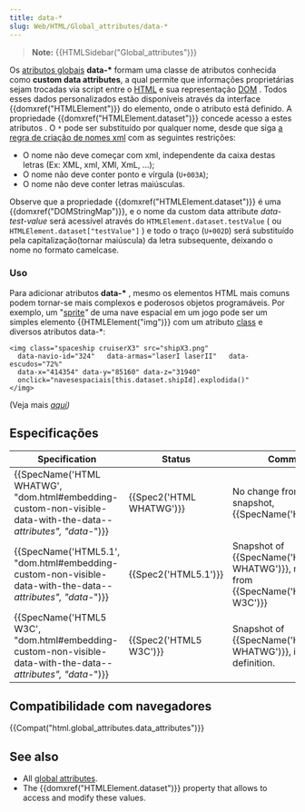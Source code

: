 ```yaml
---
title: data-*
slug: Web/HTML/Global_attributes/data-*
---
```


> **Note:** {{HTMLSidebar("Global_attributes")}}

Os [atributos globais](/pt-BR/docs/Web/HTML/Global_attributes) **data-\*** formam uma classe de atributos conhecida como **custom data attributes**, a qual permite que informações proprietárias sejam trocadas via script entre o [HTML](/pt-BR/docs/Web/HTML) e sua representação [DOM](/pt-BR/docs/DOM) . Todos esses dados personalizados estão disponíveis através da interface {{domxref("HTMLElement")}} do elemento, onde o atributo está definido. A propriedade {{domxref("HTMLElement.dataset")}} concede acesso a estes atributos .
O `*` pode ser substituído por qualquer nome, desde que siga [a regra de criação de nomes xml](http://www.w3.org/TR/REC-xml/#NT-Name) com as seguintes restrições:

- O nome não deve começar com xml, independente da caixa destas letras (Ex: XML, xml, XMl, XmL, ...);
- O nome não deve conter ponto e vírgula (`U+003A`);
- O nome não deve conter letras maiúsculas.

Observe que a propriedade {{domxref("HTMLElement.dataset")}} é uma {{domxref("DOMStringMap")}}, e o nome da custom data attribute _data-test-value_ será acessível através do `HTMLElement.dataset.testValue` ( ou `HTMLElement.dataset["testValue"]` ) e todo o traço (`U+002D`) será substituído pela capitalização(tornar maiúscula) da letra subsequente, deixando o nome no formato camelcase.

### Uso

Para adicionar atributos **data-\*** , mesmo os elementos HTML mais comuns podem tornar-se mais complexos e poderosos objetos programáveis. Por exemplo, um "[sprite](<https://en.wikipedia.org/wiki/Sprite_(computer_graphics)>)_"_ de uma nave espacial em um jogo pode ser um simples elemento {{HTMLElement("img")}} com um atributo [class](/pt-BR/docs/Web/HTML/Global_attributes/class) e diversos atributos data-\*:

```
<img class="spaceship cruiserX3" src="shipX3.png"
  data-navio-id="324"   data-armas="laserI laserII"   data-escudos="72%"
  data-x="414354" data-y="85160" data-z="31940"
  onclick="navesespaciais[this.dataset.shipId].explodida()"
</img>
```

(Veja mais _[aqui](https://html.spec.whatwg.org/multipage/dom.html#embedding-custom-non-visible-data-with-the-data-*-attributes))_

## Especificações

| Specification                                                                                                                                        | Status                           | Comment                                                                                           |
| ---------------------------------------------------------------------------------------------------------------------------------------------------- | -------------------------------- | ------------------------------------------------------------------------------------------------- |
| {{SpecName('HTML WHATWG', "dom.html#embedding-custom-non-visible-data-with-the-data-*-attributes", "data-*")}} | {{Spec2('HTML WHATWG')}} | No change from latest snapshot, {{SpecName('HTML5.1')}}                                  |
| {{SpecName('HTML5.1', "dom.html#embedding-custom-non-visible-data-with-the-data-*-attributes", "data-*")}}         | {{Spec2('HTML5.1')}}     | Snapshot of {{SpecName('HTML WHATWG')}}, no change from {{SpecName('HTML5 W3C')}} |
| {{SpecName('HTML5 W3C', "dom.html#embedding-custom-non-visible-data-with-the-data-*-attributes", "data-*")}}     | {{Spec2('HTML5 W3C')}}     | Snapshot of {{SpecName('HTML WHATWG')}}, initial definition.                             |

## Compatibilidade com navegadores

{{Compat("html.global_attributes.data_attributes")}}

## See also

- All [global attributes](/pt-BR/docs/Web/HTML/Global_attributes).
- The {{domxref("HTMLElement.dataset")}} property that allows to access and modify these values.
